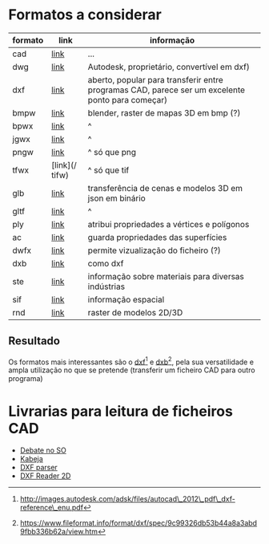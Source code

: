 # Formatos a considerar

|formato|link|informação|
|-------|----|-----------------------------------------------------------|
|cad|[link](https://www.file-extensions.org/cad-file-extension)|...|
|dwg|[link](https://www.file-extensions.org/dwg-file-extension)|Autodesk, proprietário, convertível em dxf)|
|dxf|[link](https://www.file-extensions.org/dxf-file-extension)|aberto, popular para transferir entre programas CAD, parece ser um excelente ponto para começar)|
|bmpw|[link](https://www.file-extensions.org/bmpw-file-extension)|blender, raster de mapas 3D em bmp (?)|
|bpwx|[link](https://www.file-extensions.org/bpwx-file-extension)|^|
|jgwx|[link](https://www.file-extensions.org/jgwx-file-extension)|^|
|pngw|[link](https://www.file-extensions.org/pngw-file-extension)|^ só que png|
|tfwx|[link](/ tifw)|^ só que tif|
|glb|[link](https://www.file-extensions.org/glb-file-extension-gl-transmission-format-binary-form)|transferência de cenas e modelos 3D em json em binário|
|gltf|[link](https://www.file-extensions.org/gltf-file-extension)|^|
|ply|[link](https://www.file-extensions.org/ply-file-extension)|atribui propriedades a vértices e polígonos|
|ac|[link](https://www.file-extensions.org/ac-file-extension)|guarda propriedades das superfícies|
|dwfx|[link](https://www.file-extensions.org/dwfx-file-extension)|permite vizualização do ficheiro (?)|
|dxb|[link](https://www.file-extensions.org/dxb-file-extension)|como dxf|
|ste|[link](https://www.file-extensions.org/ste-file-extension-iso-10303-step-product-data)|informação sobre materiais para diversas indústrias|
|sif|[link](https://www.file-extensions.org/sif-file-extension-autodesk-spatial-index)|informação espacial|
|rnd|[link](https://www.file-extensions.org/rnd-file-extension-autocad-autoshade-rendering-slide)|raster de modelos 2D/3D|

## Resultado

Os formatos mais interessantes são o [dxf](https://www.file-extensions.org/dxf-file-extension)[^1] e [dxb](https://www.file-extensions.org/dxb-file-extension)[^2], pela sua versatilidade e ampla utilização no que se pretende (transferir um ficheiro CAD para outro programa)


[^1]: http://images.autodesk.com/adsk/files/autocad\_2012\_pdf\_dxf-reference\_enu.pdf
[^2]: https://www.fileformat.info/format/dxf/spec/9c99326db53b44a8a3abd9fbb336b62a/view.htm

# Livrarias para leitura de ficheiros CAD

- [Debate no SO](https://stackoverflow.com/questions/31810630/java-parse-dxf-file-using-ycad-kabeja-or-any-other-simmilar-library)
- [Kabeja](https://github.com/Antea/kabeja)
- [DXF parser](https://github.com/frederickgaens/dxf-parser)
- [DXF Reader 2D](https://github.com/wholder/DXFReader)
